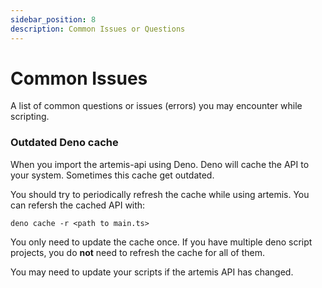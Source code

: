 ```yaml
---
sidebar_position: 8
description: Common Issues or Questions
---
```


# Common Issues

A list of common questions or issues (errors) you may encounter while scripting.

### Outdated Deno cache

When you import the artemis-api using Deno. Deno will cache the API to your
system. Sometimes this cache get outdated.

You should try to periodically refresh the cache while using artemis. You can
refersh the cached API with:

`deno cache -r <path to main.ts>`

You only need to update the cache once. If you have multiple deno script
projects, you do **not** need to refresh the cache for all of them.

You may need to update your scripts if the artemis API has changed.
